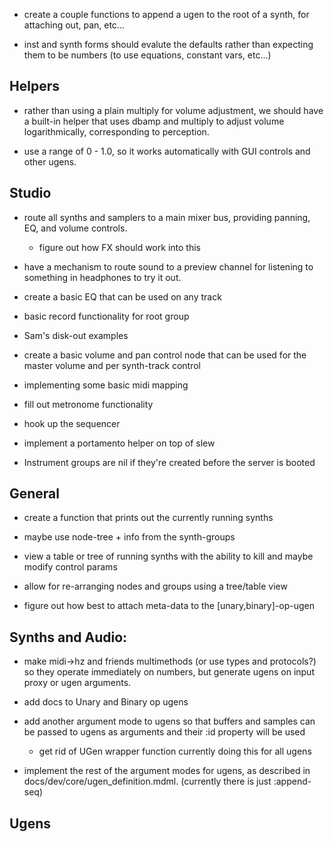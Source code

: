 * create a couple functions to append a ugen to the root of a synth, for
attaching out, pan, etc...

* inst and synth forms should evalute the defaults rather than expecting them to
be numbers (to use equations, constant vars, etc...)

## Helpers

* rather than using a plain multiply for volume adjustment, we should have
a built-in helper that uses dbamp and multiply to adjust volume logarithmically,
corresponding to perception.
 - use a range of 0 - 1.0, so it works automatically with GUI controls and other
   ugens.

## Studio

* route all synths and samplers to a main mixer bus, providing panning, EQ, and
volume controls.
  - figure out how FX should work into this

* have a mechanism to route sound to a preview channel for listening to
something in headphones to try it out.

* create a basic EQ that can be used on any track

* basic record functionality for root group
 - Sam's disk-out examples

* create a basic volume and pan control node that can be used for the master
volume and per synth-track control

* implementing some basic midi mapping

* fill out metronome functionality

* hook up the sequencer

* implement a portamento helper on top of slew

* Instrument groups are nil if they're created before the server is booted

## General

* create a function that prints out the currently running synths
 - maybe use node-tree + info from the synth-groups

* view a table or tree of running synths with the ability to kill and maybe
modify control params

* allow for re-arranging nodes and groups using a tree/table view

* figure out how best to attach meta-data to the [unary,binary]-op-ugen

## Synths and Audio:

* make midi->hz and friends multimethods (or use types and protocols?) so they
operate immediately on numbers, but generate ugens on input proxy or ugen
arguments.

* add docs to Unary and Binary op ugens

* add another argument mode to ugens so that buffers and samples can be passed
to ugens as arguments and their :id property will be used
  - get rid of UGen wrapper function currently doing this for all ugens

* implement the rest of the argument modes for ugens, as described in
  docs/dev/core/ugen_definition.mdml.
 (currently there is just :append-seq)

## Ugens
